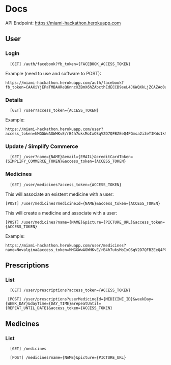 # Docs

API Endpoint: https://miami-hackathon.herokuapp.com

## User
### Login
````
  [GET] /auth/facebook?fb_token={FACEBOOK_ACCESS_TOKEN}
 ````

Example (need to use and software to POST):

````
https://miami-hackathon.herokuapp.com/auth/facebook?fb_token=CAAXiYjEPaTMBAHReQKnncXZBmX6hZAbcthEdECCB9eeL4JKWQXkLjZCAZAo0uUSYcjkZCtFoZAIojeuZCjeE0BKj42RwDO76u8ZAkZARZBVS789ahyZBbMRWqcJH8BgkZAWK1jckWnqyMV4T9r8KK8WJs79Vz6OJ26JFWoEPAWZALMUn5O8AZBQnSCZAuGNO3extrkKZCOe024ZANEjHYXAZDZD
````

### Details
````
  [GET] /user?access_token={ACCESS_TOKEN}
````


Example:
````
https://miami-hackathon.herokuapp.com/user?access_token=hMGGWwAOWHKvE/rB4h7uksMoIxOSqV2D7QFBZEeQ4PGmsa2i3eTIKWs1ktos7iAyTv40Df0lPLe5cM/gK3lAMg==
````

### Update / Simplify Commerce
````
  [GET] /user?name={NAME}&email={EMAIL}&creditCardToken={SIMPLIFY_COMMERCE_TOKEN}&access_token={ACCESS_TOKEN}
````

### Medicines
````
  [GET] /user/medicines?access_token={ACCESS_TOKEN}
````

  This will associate an existent medicine with a user:
  ````
  [POST] /user/medicines?medicineId={NAME}&access_token={ACCESS_TOKEN}
````

  This will create a medicine and associate with a user:
  ````
  [POST] /user/medicines?name={NAME}&picture={PICTURE_URL}&access_token={ACCESS_TOKEN}
````


Example:
````
https://miami-hackathon.herokuapp.com/user/medicines?name=Novalgina&access_token=hMGGWwAOWHKvE/rB4h7uksMoIxOSqV2D7QFBZEeQ4PGmsa2i3eTIKWs1ktos7iAyTv40Df0lPLe5cM/gK3lAMg==
````



## Prescriptions
### List
````
  [GET] /user/prescriptions?access_token={ACCESS_TOKEN}
````

 ````
  [POST] /user/prescriptions?userMedicineId={MEDICINE_ID}&weekDay={WEEK_DAY}&dayTime={DAY_TIME}&repeatUntil={REPEAT_UNTIL_DATE}&access_token={ACCESS_TOKEN}
````


## Medicines
### List
````
  [GET] /medicines
````

````
  [POST] /medicines?name={NAME}&picture={PICTURE_URL}
````
